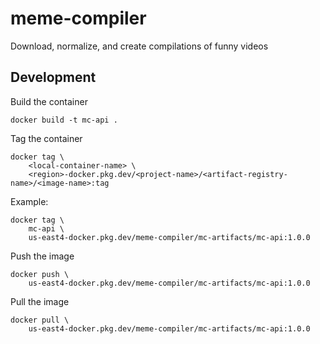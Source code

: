 # meme-compiler
Download, normalize, and create compilations of funny videos

## Development

Build the container
```
docker build -t mc-api .
```
Tag the container
```
docker tag \
    <local-container-name> \
    <region>-docker.pkg.dev/<project-name>/<artifact-registry-name>/<image-name>:tag
```

Example:
```
docker tag \
    mc-api \
    us-east4-docker.pkg.dev/meme-compiler/mc-artifacts/mc-api:1.0.0
```

Push the image
```
docker push \
    us-east4-docker.pkg.dev/meme-compiler/mc-artifacts/mc-api:1.0.0
```

Pull the image
```
docker pull \
    us-east4-docker.pkg.dev/meme-compiler/mc-artifacts/mc-api:1.0.0
```

